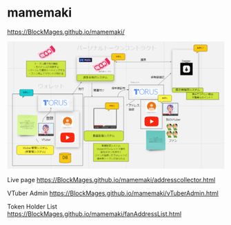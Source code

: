 # mamemaki
https://BlockMages.github.io/mamemaki/

![システム構成図](./image.png)


Live page
https://BlockMages.github.io/mamemaki/addresscollector.html

VTuber Admin
https://BlockMages.github.io/mamemaki/vTuberAdmin.html

Token Holder List
https://BlockMages.github.io/mamemaki/fanAddressList.html
